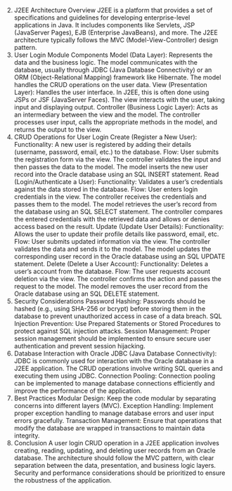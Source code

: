 2. J2EE Architecture Overview
J2EE is a platform that provides a set of specifications and guidelines for developing enterprise-level applications in Java. It includes components like Servlets, JSP (JavaServer Pages), EJB (Enterprise JavaBeans), and more.
The J2EE architecture typically follows the MVC (Model-View-Controller) design pattern.
3. User Login Module Components
Model (Data Layer):
Represents the data and the business logic.
The model communicates with the database, usually through JDBC (Java Database Connectivity) or an ORM (Object-Relational Mapping) framework like Hibernate.
The model handles the CRUD operations on the user data.
View (Presentation Layer):
Handles the user interface. In J2EE, this is often done using JSPs or JSF (JavaServer Faces).
The view interacts with the user, taking input and displaying output.
Controller (Business Logic Layer):
Acts as an intermediary between the view and the model.
The controller processes user input, calls the appropriate methods in the model, and returns the output to the view.
4. CRUD Operations for User Login
Create (Register a New User):
Functionality: A new user is registered by adding their details (username, password, email, etc.) to the database.
Flow:
User submits the registration form via the view.
The controller validates the input and then passes the data to the model.
The model inserts the new user record into the Oracle database using an SQL INSERT statement.
Read (Login/Authenticate a User):
Functionality: Validates a user’s credentials against the data stored in the database.
Flow:
User enters login credentials in the view.
The controller receives the credentials and passes them to the model.
The model retrieves the user’s record from the database using an SQL SELECT statement.
The controller compares the entered credentials with the retrieved data and allows or denies access based on the result.
Update (Update User Details):
Functionality: Allows the user to update their profile details like password, email, etc.
Flow:
User submits updated information via the view.
The controller validates the data and sends it to the model.
The model updates the corresponding user record in the Oracle database using an SQL UPDATE statement.
Delete (Delete a User Account):
Functionality: Deletes a user’s account from the database.
Flow:
The user requests account deletion via the view.
The controller confirms the action and passes the request to the model.
The model removes the user record from the Oracle database using an SQL DELETE statement.
5. Security Considerations
Password Hashing: Passwords should be hashed (e.g., using SHA-256 or bcrypt) before storing them in the database to prevent unauthorized access in case of a data breach.
SQL Injection Prevention: Use Prepared Statements or Stored Procedures to protect against SQL injection attacks.
Session Management: Proper session management should be implemented to ensure secure user authentication and prevent session hijacking.
6. Database Interaction with Oracle
JDBC (Java Database Connectivity):
JDBC is commonly used for interaction with the Oracle database in a J2EE application.
The CRUD operations involve writing SQL queries and executing them using JDBC.
Connection Pooling:
Connection pooling can be implemented to manage database connections efficiently and improve the performance of the application.
7. Best Practices
Modular Design: Keep the code modular by separating concerns into different layers (MVC).
Exception Handling: Implement proper exception handling to manage database errors and user input errors gracefully.
Transaction Management: Ensure that operations that modify the database are wrapped in transactions to maintain data integrity.
8. Conclusion
A user login CRUD operation in a J2EE application involves creating, reading, updating, and deleting user records from an Oracle database.
The architecture should follow the MVC pattern, with clear separation between the data, presentation, and business logic layers.
Security and performance considerations should be prioritized to ensure the robustness of the application.
